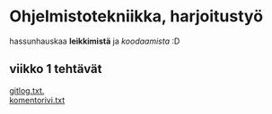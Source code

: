 # Ohjelmistotekniikka, harjoitustyö

hassunhauskaa **leikkimistä** ja _koodaamista_ :D

## viikko 1 tehtävät
[gitlog.txt.](https://github.com/Kevhann/ot-harjoitusyto/blob/master/laskarit/viikko1/gitlog.txt)  
[komentorivi.txt](https://github.com/Kevhann/ot-harjoitusyto/blob/master/laskarit/viikko1/komentorivi.txt)
